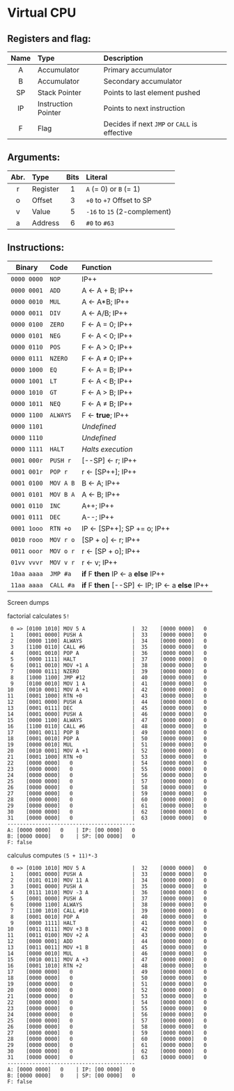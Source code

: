# Virtual CPU

Registers and flag:
-------------------

| Name  | Type                | Description                                  |
| :---: | :------------------ | :------------------------------------------- |
| A     | Accumulator         | Primary accumulator                          |
| B     | Accumulator         | Secondary accumulator                        |
| SP    | Stack Pointer       | Points to last element pushed                |
| IP    | Instruction Pointer | Points to next instruction                   |
| F     | Flag                | Decides if next `JMP` or `CALL` is effective |

Arguments:
----------

| Abr.  | Type        | Bits  | Literal                      |
| :---: |:----------- | :---: | :--------------------------- |
| r     | Register    | 1     | `A` (= 0) or `B` (= 1)       |
| o     | Offset      | 3     | `+0` to `+7` Offset to SP    |
| v     | Value       | 5     | `-16` to `15` (2-complement) |
| a     | Address     | 6     | `#0` to `#63`                |


Instructions:
-------------

| Binary      | Code      | Function                                           |
| :---------: | :-------- | :------------------------------------------------- |
| `0000 0000` | `NOP`     | IP++                                               |
| `0000 0001` | `ADD`     | A ← A + B; IP++                                    |
| `0000 0010` | `MUL`     | A ← A*B; IP++                                      |
| `0000 0011` | `DIV`     | A ← A/B; IP++                                      |
| `0000 0100` | `ZERO`    | F ← A = 0; IP++                                    |
| `0000 0101` | `NEG`     | F ← A < 0; IP++                                    |
| `0000 0110` | `POS`     | F ← A > 0; IP++                                    |
| `0000 0111` | `NZERO`   | F ← A ≠ 0; IP++                                    |
| `0000 1000` | `EQ`      | F ← A = B; IP++                                    |
| `0000 1001` | `LT`      | F ← A < B; IP++                                    |
| `0000 1010` | `GT`      | F ← A > B; IP++                                    |
| `0000 1011` | `NEQ`     | F ← A ≠ B; IP++                                    |
| `0000 1100` | `ALWAYS`  | F ← **true**; IP++                                 |
| `0000 1101` |           | *Undefined*                                        |
| `0000 1110` |           | *Undefined*                                        |
| `0000 1111` | `HALT`    | *Halts execution*                                  |
| `0001 000r` | `PUSH r`  | [--SP] ← r; IP++                                   |
| `0001 001r` | `POP r`   | r ← [SP++]; IP++                                   |
| `0001 0100` | `MOV A B` | B ← A; IP++                                        |
| `0001 0101` | `MOV B A` | A ← B; IP++                                        |
| `0001 0110` | `INC`     | A++; IP++                                          |
| `0001 0111` | `DEC`     | A--; IP++                                          |
| `0001 1ooo` | `RTN +o`  | IP ← [SP++]; SP += o; IP++                         |
| `0010 rooo` | `MOV r o` | [SP + o] ← r; IP++                                 |
| `0011 ooor` | `MOV o r` | r ← [SP + o]; IP++                                 |
| `01vv vvvr` | `MOV v r` | r ← v; IP++                                        |
| `10aa aaaa` | `JMP #a`  | **if** F **then** IP ← a **else** IP++             |
| `11aa aaaa` | `CALL #a` | **if** F **then** [--SP] ← IP; IP ← a **else** IP++|


Screen dumps

factorial calculates `5!`
```
 0 => [0100 1010] MOV 5 A               |  32    [0000 0000]   0                 
 1    [0001 0000] PUSH A                |  33    [0000 0000]   0                 
 2    [0000 1100] ALWAYS                |  34    [0000 0000]   0                 
 3    [1100 0110] CALL #6               |  35    [0000 0000]   0                 
 4    [0001 0010] POP A                 |  36    [0000 0000]   0                 
 5    [0000 1111] HALT                  |  37    [0000 0000]   0                 
 6    [0011 0010] MOV +1 A              |  38    [0000 0000]   0                 
 7    [0000 0111] NZERO                 |  39    [0000 0000]   0                 
 8    [1000 1100] JMP #12               |  40    [0000 0000]   0                 
 9    [0100 0010] MOV 1 A               |  41    [0000 0000]   0                 
10    [0010 0001] MOV A +1              |  42    [0000 0000]   0                 
11    [0001 1000] RTN +0                |  43    [0000 0000]   0                 
12    [0001 0000] PUSH A                |  44    [0000 0000]   0                 
13    [0001 0111] DEC                   |  45    [0000 0000]   0                 
14    [0001 0000] PUSH A                |  46    [0000 0000]   0                 
15    [0000 1100] ALWAYS                |  47    [0000 0000]   0                 
16    [1100 0110] CALL #6               |  48    [0000 0000]   0                 
17    [0001 0011] POP B                 |  49    [0000 0000]   0                 
18    [0001 0010] POP A                 |  50    [0000 0000]   0                 
19    [0000 0010] MUL                   |  51    [0000 0000]   0                 
20    [0010 0001] MOV A +1              |  52    [0000 0000]   0                 
21    [0001 1000] RTN +0                |  53    [0000 0000]   0                 
22    [0000 0000]   0                   |  54    [0000 0000]   0                 
23    [0000 0000]   0                   |  55    [0000 0000]   0                 
24    [0000 0000]   0                   |  56    [0000 0000]   0                 
25    [0000 0000]   0                   |  57    [0000 0000]   0                 
26    [0000 0000]   0                   |  58    [0000 0000]   0                 
27    [0000 0000]   0                   |  59    [0000 0000]   0                 
28    [0000 0000]   0                   |  60    [0000 0000]   0                 
29    [0000 0000]   0                   |  61    [0000 0000]   0                 
30    [0000 0000]   0                   |  62    [0000 0000]   0                 
31    [0000 0000]   0                   |  63    [0000 0000]   0                 
-----------------------------------------
A: [0000 0000]   0    | IP: [00 0000]   0   
B: [0000 0000]   0    | SP: [00 0000]   0   
F: false
```


calculus computes `(5 + 11)*-3`
```
 0 => [0100 1010] MOV 5 A               |  32    [0000 0000]   0                 
 1    [0001 0000] PUSH A                |  33    [0000 0000]   0                 
 2    [0101 0110] MOV 11 A              |  34    [0000 0000]   0                 
 3    [0001 0000] PUSH A                |  35    [0000 0000]   0                 
 4    [0111 1010] MOV -3 A              |  36    [0000 0000]   0                 
 5    [0001 0000] PUSH A                |  37    [0000 0000]   0                 
 6    [0000 1100] ALWAYS                |  38    [0000 0000]   0                 
 7    [1100 1010] CALL #10              |  39    [0000 0000]   0                 
 8    [0001 0010] POP A                 |  40    [0000 0000]   0                 
 9    [0000 1111] HALT                  |  41    [0000 0000]   0                 
10    [0011 0111] MOV +3 B              |  42    [0000 0000]   0                 
11    [0011 0100] MOV +2 A              |  43    [0000 0000]   0                 
12    [0000 0001] ADD                   |  44    [0000 0000]   0                 
13    [0011 0011] MOV +1 B              |  45    [0000 0000]   0                 
14    [0000 0010] MUL                   |  46    [0000 0000]   0                 
15    [0010 0011] MOV A +3              |  47    [0000 0000]   0                 
16    [0001 1010] RTN +2                |  48    [0000 0000]   0                 
17    [0000 0000]   0                   |  49    [0000 0000]   0                 
18    [0000 0000]   0                   |  50    [0000 0000]   0                 
19    [0000 0000]   0                   |  51    [0000 0000]   0                 
20    [0000 0000]   0                   |  52    [0000 0000]   0                 
21    [0000 0000]   0                   |  53    [0000 0000]   0                 
22    [0000 0000]   0                   |  54    [0000 0000]   0                 
23    [0000 0000]   0                   |  55    [0000 0000]   0                 
24    [0000 0000]   0                   |  56    [0000 0000]   0                 
25    [0000 0000]   0                   |  57    [0000 0000]   0                 
26    [0000 0000]   0                   |  58    [0000 0000]   0                 
27    [0000 0000]   0                   |  59    [0000 0000]   0                 
28    [0000 0000]   0                   |  60    [0000 0000]   0                 
29    [0000 0000]   0                   |  61    [0000 0000]   0                 
30    [0000 0000]   0                   |  62    [0000 0000]   0                 
31    [0000 0000]   0                   |  63    [0000 0000]   0                 
-----------------------------------------
A: [0000 0000]   0    | IP: [00 0000]   0   
B: [0000 0000]   0    | SP: [00 0000]   0   
F: false
```


